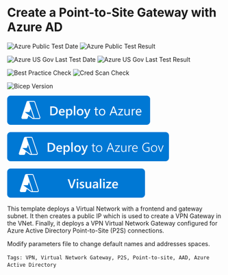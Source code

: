 # Create a Point-to-Site Gateway with Azure AD

![Azure Public Test Date](https://azurequickstartsservice.blob.core.windows.net/badges/quickstarts/microsoft.network/point-to-site-aad/PublicLastTestDate.svg)
![Azure Public Test Result](https://azurequickstartsservice.blob.core.windows.net/badges/quickstarts/microsoft.network/point-to-site-aad/PublicDeployment.svg)

![Azure US Gov Last Test Date](https://azurequickstartsservice.blob.core.windows.net/badges/quickstarts/microsoft.network/point-to-site-aad/FairfaxLastTestDate.svg)
![Azure US Gov Last Test Result](https://azurequickstartsservice.blob.core.windows.net/badges/quickstarts/microsoft.network/point-to-site-aad/FairfaxDeployment.svg)

![Best Practice Check](https://azurequickstartsservice.blob.core.windows.net/badges/quickstarts/microsoft.network/point-to-site-aad/BestPracticeResult.svg)
![Cred Scan Check](https://azurequickstartsservice.blob.core.windows.net/badges/quickstarts/microsoft.network/point-to-site-aad/CredScanResult.svg)

![Bicep Version](https://azurequickstartsservice.blob.core.windows.net/badges/quickstarts/microsoft.network/point-to-site-aad/BicepVersion.svg)

[![Deploy To Azure](https://raw.githubusercontent.com/Azure/azure-quickstart-templates/master/1-CONTRIBUTION-GUIDE/images/deploytoazure.svg?sanitize=true)](https://portal.azure.com/#create/Microsoft.Template/uri/https%3A%2F%2Fraw.githubusercontent.com%2FAzure%2Fazure-quickstart-templates%2Fmaster%2Fquickstarts%2Fmicrosoft.network%2Fpoint-to-site-aad%2Fazuredeploy.json)

[![Deploy To Azure US Gov](https://raw.githubusercontent.com/Azure/azure-quickstart-templates/master/1-CONTRIBUTION-GUIDE/images/deploytoazuregov.svg?sanitize=true)](https://portal.azure.us/#create/Microsoft.Template/uri/https%3A%2F%2Fraw.githubusercontent.com%2FAzure%2Fazure-quickstart-templates%2Fmaster%2Fquickstarts%2Fmicrosoft.network%2Fpoint-to-site-aad%2Fazuredeploy.json)

[![Visualize](https://raw.githubusercontent.com/Azure/azure-quickstart-templates/master/1-CONTRIBUTION-GUIDE/images/visualizebutton.svg?sanitize=true)](http://armviz.io/#/?load=https%3A%2F%2Fraw.githubusercontent.com%2FAzure%2Fazure-quickstart-templates%2Fmaster%2Fquickstarts%2Fmicrosoft.network%2Fpoint-to-site-aad%2Fazuredeploy.json)

This template deploys a Virtual Network with a frontend and gateway subnet. It then creates a public IP which is used to create a VPN Gateway in the VNet. Finally, it deploys a VPN Virtual Network Gateway configured for Azure Active Directory Point-to-Site (P2S) connections.

Modify parameters file to change default names and addresses spaces.

`Tags: VPN, Virtual Network Gateway, P2S, Point-to-site, AAD, Azure Active Directory`
